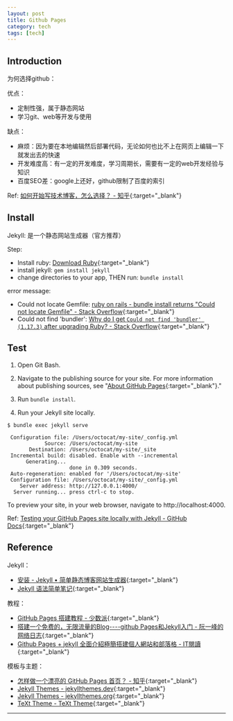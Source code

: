 ```yaml
---
layout: post
title: Github Pages
category: tech
tags: [tech]
---
```


## Introduction

为何选择github：

优点：
- 定制性强，属于静态网站
- 学习git、web等开发与使用

缺点：
- 麻烦：因为要在本地编辑然后部署代码，无论如何也比不上在网页上编辑一下就发出去的快速
- 开发难度高：有一定的开发难度，学习周期长，需要有一定的web开发经验与知识
- 百度SEO差：google上还好，github限制了百度的索引

Ref: [如何开始写技术博客，怎么选择？ - 知乎](https://www.zhihu.com/question/24629410){:target="_blank"}

## Install

Jekyll: 是一个静态网站生成器（官方推荐）

Step:
- Install ruby: [Download Ruby](https://www.ruby-lang.org/en/downloads/){:target="_blank"}
- install jekyll: `gem install jekyll`
- change directories to your app, THEN run: `bundle install`

error message:
- Could not locate Gemfile: [ruby on rails - bundle install returns "Could not locate Gemfile" - Stack Overflow](https://bit.ly/3kIsxIL){:target="_blank"}
- Could not find 'bundler': [Why do I get `Could not find 'bundler' (1.17.3)` after upgrading Ruby? - Stack Overflow](https://bit.ly/31VvWwe){:target="_blank"}

## Test

1. Open Git Bash.

2. Navigate to the publishing source for your site. For more information about publishing sources, see "[About GitHub Pages](https://docs.github.com/en/pages/getting-started-with-github-pages/about-github-pages#publishing-sources-for-github-pages-sites){:target="_blank"}."

3. Run `bundle install`.

4. Run your Jekyll site locally.

```$ bundle exec jekyll serve```

```
 Configuration file: /Users/octocat/my-site/_config.yml
            Source: /Users/octocat/my-site
       Destination: /Users/octocat/my-site/_site
 Incremental build: disabled. Enable with --incremental
      Generating...
                    done in 0.309 seconds.
 Auto-regeneration: enabled for '/Users/octocat/my-site'
 Configuration file: /Users/octocat/my-site/_config.yml
    Server address: http://127.0.0.1:4000/
  Server running... press ctrl-c to stop.
```

To preview your site, in your web browser, navigate to http://localhost:4000.

Ref: [Testing your GitHub Pages site locally with Jekyll - GitHub Docs](https://docs.github.com/en/pages/setting-up-a-github-pages-site-with-jekyll/testing-your-github-pages-site-locally-with-jekyll){:target="_blank"}

## Reference

Jekyll：
- [安装 - Jekyll • 简单静态博客网站生成器](https://jekyllcn.com/docs/installation/){:target="_blank"}
- [Jekyll 语法简单笔记](http://github.tiankonguse.com/blog/2014/11/10/jekyll-study.html){:target="_blank"}

教程：
- [GitHub Pages 搭建教程 - 少数派](https://sspai.com/post/54608){:target="_blank"}
- [搭建一个免费的，无限流量的Blog----github Pages和Jekyll入门 - 阮一峰的网络日志](http://www.ruanyifeng.com/blog/2012/08/blogging_with_jekyll.html){:target="_blank"}
- [Github Pages + jekyll 全面介紹極簡搭建個人網站和部落格 - IT閱讀](https://www.itread01.com/iqhklc.html){:target="_blank"}

模板与主题：
- [怎样做一个漂亮的 GitHub Pages 首页？ - 知乎](https://www.zhihu.com/question/20376047){:target="_blank"}
- [Jekyll Themes - jekyllthemes.dev](https://jekyllthemes.dev/){:target="_blank"}
- [Jekyll Themes - jekyllthemes.org](http://jekyllthemes.org/){:target="_blank"}
- [TeXt Theme - TeXt Theme](https://tianqi.name/jekyll-TeXt-theme/){:target="_blank"}

---
